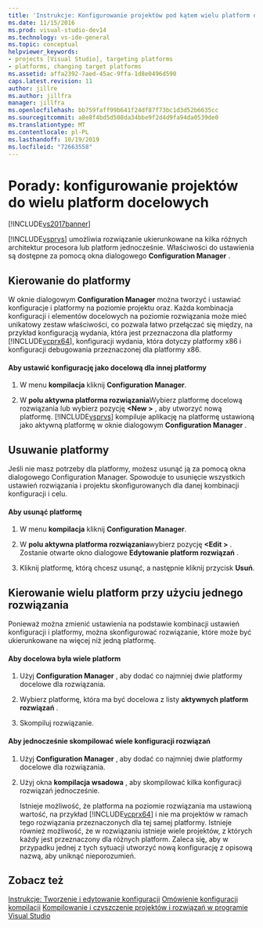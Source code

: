 ```yaml
---
title: 'Instrukcje: Konfigurowanie projektów pod kątem wielu platform docelowych | Microsoft Docs'
ms.date: 11/15/2016
ms.prod: visual-studio-dev14
ms.technology: vs-ide-general
ms.topic: conceptual
helpviewer_keywords:
- projects [Visual Studio], targeting platforms
- platforms, changing target platforms
ms.assetid: affa2392-7aed-45ac-9ffa-1d8e0496d590
caps.latest.revision: 11
author: jillre
ms.author: jillfra
manager: jillfra
ms.openlocfilehash: bb759faff99b641f24df87f73bc1d3d52b6635cc
ms.sourcegitcommit: a8e8f4bd5d508da34bbe9f2d4d9fa94da0539de0
ms.translationtype: MT
ms.contentlocale: pl-PL
ms.lasthandoff: 10/19/2019
ms.locfileid: "72663558"
---
```

# <a name="how-to-configure-projects-to-target-multiple-platforms"></a>Porady: konfigurowanie projektów do wielu platform docelowych
[!INCLUDE[vs2017banner](../includes/vs2017banner.md)]

[!INCLUDE[vsprvs](../includes/vsprvs-md.md)] umożliwia rozwiązanie ukierunkowane na kilka różnych architektur procesora lub platform jednocześnie. Właściwości do ustawienia są dostępne za pomocą okna dialogowego **Configuration Manager** .

## <a name="targeting-a-platform"></a>Kierowanie do platformy
 W oknie dialogowym **Configuration Manager** można tworzyć i ustawiać konfiguracje i platformy na poziomie projektu oraz. Każda kombinacja konfiguracji i elementów docelowych na poziomie rozwiązania może mieć unikatowy zestaw właściwości, co pozwala łatwo przełączać się między, na przykład konfiguracją wydania, która jest przeznaczona dla platformy [!INCLUDE[vcprx64](../includes/vcprx64-md.md)], konfiguracji wydania, która dotyczy platformy x86 i konfiguracji debugowania przeznaczonej dla platformy x86.

#### <a name="to-set-your-configuration-to-target-a-different-platform"></a>Aby ustawić konfigurację jako docelową dla innej platformy

1. W menu **kompilacja** kliknij **Configuration Manager**.

2. W **polu aktywna platforma rozwiązania**Wybierz platformę docelową rozwiązania lub wybierz pozycję **\<New >** , aby utworzyć nową platformę. [!INCLUDE[vsprvs](../includes/vsprvs-md.md)] kompiluje aplikację na platformę ustawioną jako aktywną platformę w oknie dialogowym **Configuration Manager** .

## <a name="removing-a-platform"></a>Usuwanie platformy
 Jeśli nie masz potrzeby dla platformy, możesz usunąć ją za pomocą okna dialogowego Configuration Manager. Spowoduje to usunięcie wszystkich ustawień rozwiązania i projektu skonfigurowanych dla danej kombinacji konfiguracji i celu.

#### <a name="to-remove-a-platform"></a>Aby usunąć platformę

1. W menu **kompilacja** kliknij **Configuration Manager**.

2. W **polu aktywna platforma rozwiązania**wybierz pozycję **\<Edit >** . Zostanie otwarte okno dialogowe **Edytowanie platform rozwiązań** .

3. Kliknij platformę, którą chcesz usunąć, a następnie kliknij przycisk **Usuń**.

## <a name="targeting-multiple-platforms-with-one-solution"></a>Kierowanie wielu platform przy użyciu jednego rozwiązania
 Ponieważ można zmienić ustawienia na podstawie kombinacji ustawień konfiguracji i platformy, można skonfigurować rozwiązanie, które może być ukierunkowane na więcej niż jedną platformę.

#### <a name="to-target-multiple-platforms"></a>Aby docelowa była wiele platform

1. Użyj **Configuration Manager** , aby dodać co najmniej dwie platformy docelowe dla rozwiązania.

2. Wybierz platformę, która ma być docelowa z listy **aktywnych platform rozwiązań** .

3. Skompiluj rozwiązanie.

#### <a name="to-build-multiple-solution-configurations-at-once"></a>Aby jednocześnie skompilować wiele konfiguracji rozwiązań

1. Użyj **Configuration Manager** , aby dodać co najmniej dwie platformy docelowe dla rozwiązania.

2. Użyj okna **kompilacja wsadowa** , aby skompilować kilka konfiguracji rozwiązań jednocześnie.

   Istnieje możliwość, że platforma na poziomie rozwiązania ma ustawioną wartość, na przykład [!INCLUDE[vcprx64](../includes/vcprx64-md.md)] i nie ma projektów w ramach tego rozwiązania przeznaczonych dla tej samej platformy. Istnieje również możliwość, że w rozwiązaniu istnieje wiele projektów, z których każdy jest przeznaczony dla różnych platform. Zaleca się, aby w przypadku jednej z tych sytuacji utworzyć nową konfigurację z opisową nazwą, aby uniknąć nieporozumień.

## <a name="see-also"></a>Zobacz też
 [Instrukcje: Tworzenie i edytowanie konfiguracji](../ide/how-to-create-and-edit-configurations.md) [Omówienie konfiguracji kompilacji](../ide/understanding-build-configurations.md) [Kompilowanie i czyszczenie projektów i rozwiązań w programie Visual Studio](../ide/building-and-cleaning-projects-and-solutions-in-visual-studio.md)
